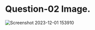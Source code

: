 # Question-02 Image.
![Screenshot 2023-12-01 153910](https://github.com/Khush0031/pw-skills-full-stack-web-dev-assignment-solution/assets/121889921/e892f396-125c-46b9-8303-8f9e25cc70a2)
